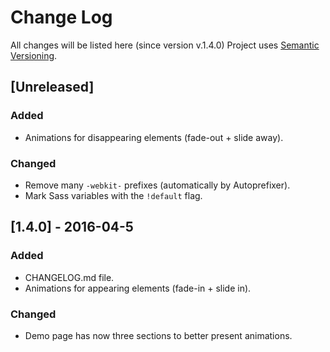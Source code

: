# Change Log
All changes will be listed here (since version v.1.4.0)
Project uses [Semantic Versioning](http://semver.org/).

## [Unreleased]
### Added
- Animations for disappearing elements (fade-out + slide away).

### Changed
- Remove many `-webkit-` prefixes (automatically by Autoprefixer).
- Mark Sass variables with the `!default` flag.

## [1.4.0] - 2016-04-5
### Added
- CHANGELOG.md file.
- Animations for appearing elements (fade-in + slide in).

### Changed
  - Demo page has now three sections to better present animations.

